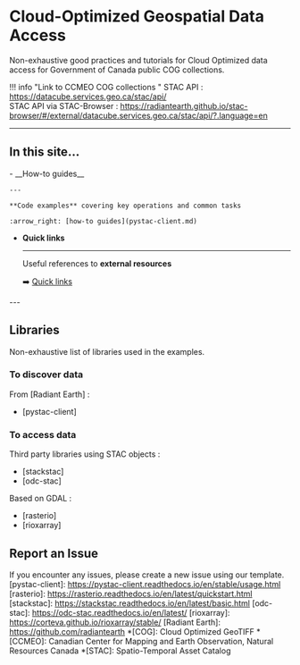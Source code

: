 # Cloud-Optimized Geospatial Data Access
Non-exhaustive good practices and tutorials for Cloud Optimized data access
for Government of Canada public COG collections. 

!!! info "Link to CCMEO COG collections "
    STAC API : <https://datacube.services.geo.ca/stac/api/>  
    STAC API via STAC-Browser : <https://radiantearth.github.io/stac-browser/#/external/datacube.services.geo.ca/stac/api/?.language=en>

<!--- 
What should be on the main page : 
A single sentence that says what the product is, succinctly and memorably.
A paragraph of one to three short sentences, that describe what the product does.
A third paragraph of similar length, this time explaining what need the product meets.
Finally, a paragraph that describes whom the product is useful for.
-->
---

## In this site...
<div class="grid cards" markdown>
-   __How-to guides__

    ---

    **Code examples** covering key operations and common tasks
    
    :arrow_right: [how-to guides](pystac-client.md)

-   __Quick links__

    ---

    Useful references to **external resources**  


    :arrow_right: [Quick links](reference.md)
</div>
---

## Libraries
Non-exhaustive list of libraries used in the examples.

### To discover data

From [Radiant Earth] :  

- [pystac-client]

### To access data  

Third party libraries using STAC objects :

- [stackstac]
- [odc-stac]

Based on GDAL :

- [rasterio]
- [rioxarray]

## Report an Issue

If you encounter any issues, please create a new issue using our template.
<Insert link to issue>
[pystac-client]: https://pystac-client.readthedocs.io/en/stable/usage.html
[rasterio]: https://rasterio.readthedocs.io/en/latest/quickstart.html
[stackstac]: https://stackstac.readthedocs.io/en/latest/basic.html
[odc-stac]: https://odc-stac.readthedocs.io/en/latest/
[rioxarray]: https://corteva.github.io/rioxarray/stable/
[Radiant Earth]: https://github.com/radiantearth
*[COG]: Cloud Optimized GeoTIFF
*[CCMEO]: Canadian Center for Mapping and Earth Observation, Natural Resources Canada
*[STAC]: Spatio-Temporal Asset Catalog
